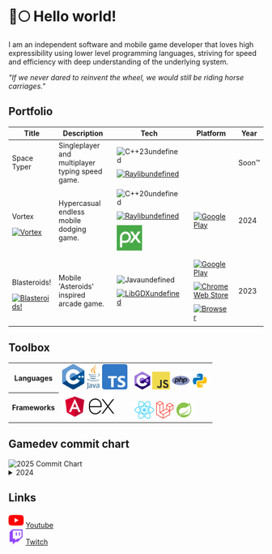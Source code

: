 # 🐺🌕 Hello world!

I am an independent software and mobile game developer that loves high expressibility using lower level programming languages,
striving for speed and efficiency with deep understanding of the underlying system.

_"If we never dared to reinvent the wheel, we would still be riding horse carriages."_

## Portfolio

<table _ngcontent-ng-c3145346199="" id="portfolioTable" style="width: 100%;"><thead _ngcontent-ng-c3145346199=""><tr _ngcontent-ng-c3145346199=""><th _ngcontent-ng-c3145346199="">Title</th><th _ngcontent-ng-c3145346199="">Description</th><th _ngcontent-ng-c3145346199="">Tech</th><th _ngcontent-ng-c3145346199="">Platform</th><th _ngcontent-ng-c3145346199="">Year</th></tr></thead><tbody _ngcontent-ng-c3145346199=""><tr _ngcontent-ng-c3145346199=""><td _ngcontent-ng-c3145346199=""><p _ngcontent-ng-c3145346199="">Space Typer</p><!--bindings={
  "ng-reflect-ng-if": "false"
}--></td><td _ngcontent-ng-c3145346199="">Singleplayer and multiplayer typing speed game.</td><td _ngcontent-ng-c3145346199=""><!--bindings={}--><img _ngcontent-ng-c3145346199="" style="width: auto; height: 50px; display: inline; padding: 5px;" src="https://cdn.jsdelivr.net/gh/devicons/devicon@latest/icons/cplusplus/cplusplus-original.svg" alt="C++23undefined" title="C++23"><!--bindings={
  "ng-reflect-ng-if": "true"
}--><!--ng-container--><a _ngcontent-ng-c3145346199="" target="_blank" href="https://raylib.com"><img _ngcontent-ng-c3145346199="" style="width: auto; height: 50px; display: inline; padding: 5px;" src="https://www.raylib.com/common/img/raylib_logo.png" alt="Raylibundefined" title="Raylib"></a><!--bindings={
  "ng-reflect-ng-if": "https://raylib.com"
}--><!--bindings={
  "ng-reflect-ng-if": "false"
}--><!--ng-container--><!--bindings={
  "ng-reflect-ng-for-of": "[object Object],[object Object"
}--></td><td _ngcontent-ng-c3145346199=""><!--bindings={
  "ng-reflect-ng-for-of": ""
}--></td><td _ngcontent-ng-c3145346199="">Soon™</td></tr><tr _ngcontent-ng-c3145346199=""><td _ngcontent-ng-c3145346199=""><p _ngcontent-ng-c3145346199="">Vortex</p><a _ngcontent-ng-c3145346199="" target="_blank" href="https://play.google.com/store/apps/details?id=com.doomhowl.vortex"><img _ngcontent-ng-c3145346199="" width="50" height="50" draggable="false" src="https://doomhowl-interactive.com/assets/icons/vortex.webp" alt="Vortex" title="Vortex"><!--bindings={
  "ng-reflect-ng-if": "https://doomhowl-interactive.c"
}--></a><!--bindings={
  "ng-reflect-ng-if": "true"
}--></td><td _ngcontent-ng-c3145346199="">Hypercasual endless mobile dodging game.</td><td _ngcontent-ng-c3145346199=""><!--bindings={}--><img _ngcontent-ng-c3145346199="" style="width: auto; height: 50px; display: inline; padding: 5px;" src="https://cdn.jsdelivr.net/gh/devicons/devicon@latest/icons/cplusplus/cplusplus-original.svg" alt="C++20undefined" title="C++20"><!--bindings={
  "ng-reflect-ng-if": "true"
}--><!--ng-container--><a _ngcontent-ng-c3145346199="" target="_blank" href="https://raylib.com"><img _ngcontent-ng-c3145346199="" style="width: auto; height: 50px; display: inline; padding: 5px;" src="https://www.raylib.com/common/img/raylib_logo.png" alt="Raylibundefined" title="Raylib"></a><!--bindings={
  "ng-reflect-ng-if": "https://raylib.com"
}--><!--bindings={
  "ng-reflect-ng-if": "false"
}--><!--ng-container--><a _ngcontent-ng-c3145346199="" target="_blank" href="https://pixabay.com/service/about/api/"><img _ngcontent-ng-c3145346199="" style="width: auto; height: 50px; display: inline; padding: 5px;" src="https://raw.githubusercontent.com/bramtechs/bramtechs/master/imgs/pixabay.svg" alt="Pixabay APIundefined" title="Pixabay API"></a><!--bindings={
  "ng-reflect-ng-if": "https://pixabay.com/service/ab"
}--><!--bindings={
  "ng-reflect-ng-if": "false"
}--><!--ng-container--><!--bindings={
  "ng-reflect-ng-for-of": "[object Object],[object Object"
}--></td><td _ngcontent-ng-c3145346199=""><a _ngcontent-ng-c3145346199="" target="_blank" href="https://play.google.com/store/apps/details?id=com.doomhowl.vortex" title="Google Play"><img _ngcontent-ng-c3145346199="" style="width: auto; height: 50px; display: inline; padding: 5px;" src="https://www.svgrepo.com/show/452223/google-play.svg" alt="Google Play" title="Google Play"></a><!--bindings={
  "ng-reflect-ng-for-of": "[object Object]"
}--></td><td _ngcontent-ng-c3145346199="">2024</td></tr><tr _ngcontent-ng-c3145346199=""><td _ngcontent-ng-c3145346199=""><p _ngcontent-ng-c3145346199="">Blasteroids!</p><a _ngcontent-ng-c3145346199="" target="_blank" href="https://play.google.com/store/apps/details?id=com.doomhowl.blasteroids"><img _ngcontent-ng-c3145346199="" width="50" height="50" draggable="false" src="https://doomhowl-interactive.com/assets/icons/blasteroids.png" alt="Blasteroids!" title="Blasteroids!"><!--bindings={
  "ng-reflect-ng-if": "https://doomhowl-interactive.c"
}--></a><!--bindings={
  "ng-reflect-ng-if": "true"
}--></td><td _ngcontent-ng-c3145346199="">Mobile 'Asteroids' inspired arcade game.</td><td _ngcontent-ng-c3145346199=""><!--bindings={}--><img _ngcontent-ng-c3145346199="" style="width: auto; height: 50px; display: inline; padding: 5px;" src="https://cdn.jsdelivr.net/gh/devicons/devicon@latest/icons/java/java-original.svg" alt="Javaundefined" title="Java"><!--bindings={
  "ng-reflect-ng-if": "true"
}--><!--ng-container--><a _ngcontent-ng-c3145346199="" target="_blank" href="https://libgdx.com/"><img _ngcontent-ng-c3145346199="" style="width: auto; height: 50px; display: inline; padding: 5px;" src="https://cdn.jsdelivr.net/gh/devicons/devicon@latest/icons/libgdx/libgdx-original.svg" alt="LibGDXundefined" title="LibGDX"></a><!--bindings={
  "ng-reflect-ng-if": "https://libgdx.com/"
}--><!--bindings={
  "ng-reflect-ng-if": "false"
}--><!--ng-container--><!--bindings={
  "ng-reflect-ng-for-of": "[object Object],[object Object"
}--></td><td _ngcontent-ng-c3145346199=""><a _ngcontent-ng-c3145346199="" target="_blank" href="https://play.google.com/store/apps/details?id=com.doomhowl.blasteroids" title="Google Play"><img _ngcontent-ng-c3145346199="" style="width: auto; height: 50px; display: inline; padding: 5px;" src="https://www.svgrepo.com/show/452223/google-play.svg" alt="Google Play" title="Google Play"></a><a _ngcontent-ng-c3145346199="" target="_blank" href="https://chromewebstore.google.com/detail/ibmhkhgiibicgnagnhdcockipmalmhki?utm_source=item-share-cb" title="Chrome Web Store"><img _ngcontent-ng-c3145346199="" style="width: auto; height: 50px; display: inline; padding: 5px;" src="https://news.thewindowsclub.com/wp-content/uploads/2020/05/Chrome-Web-Store-Spam.jpg" alt="Chrome Web Store" title="Chrome Web Store"></a><a _ngcontent-ng-c3145346199="" target="_blank" href="https://blasteroids.doomhowl-interactive.com" title="Browser"><img _ngcontent-ng-c3145346199="" style="width: auto; height: 50px; display: inline; padding: 5px;" src="https://upload.wikimedia.org/wikipedia/commons/c/c4/Globe_icon.svg" alt="Browser" title="Browser"></a><!--bindings={
  "ng-reflect-ng-for-of": "[object Object],[object Object"
}--></td><td _ngcontent-ng-c3145346199="">2023</td></tr><!--bindings={
  "ng-reflect-ng-for-of": "[object Object],[object Object"
}--></tbody></table>

## Toolbox

<table>
  <tr>
    <th>
      Languages
    </th>
    <td style="vertical-align: bottom;">
      <img src="imgs/cpp_logo.png" alt="C++ programming language" title="C++ programming language" height="50" width="auto" />
      <img src="imgs/java_logo.png" alt="Java programming language" title="Java programming language" height="50" width="auto" />
      <img src="imgs/typescript.png" alt="TypeScript programming language" title="TypeScript programming language" height="50" width="auto" />
    </td>
    <td style="vertical-align: bottom;">
      <img src="imgs/csharp.png" alt="C# programming language" title="C# programming language" height="35" width="auto" />
      <img src="imgs/javascript.png" alt="JavaScript programming language" title="JavaScript programming language" height="35" width="auto" />
      <img src="imgs/php.png" alt="PHP programming language" title="PHP programming language" height="35" width="auto" />
      <img src="imgs/python.svg" alt="Python programming language" title="Python programming language" height="35" width="auto" />
    </td>
  </tr>
  <tr>
    <th>
      Frameworks
    </th>
    <td style="vertical-align: bottom;">
      <img src="imgs/angular.png" alt="Angular framework" title="Angular framework" height="50" width="50" />
      <img src="imgs/express.png" alt="Node.js runtime" title="Node.js runtime" height="50" width="50" />
    </td>
    <td style="vertical-align: bottom;">
      <img src="imgs/react.svg" alt="React framework" title="React framework" height="35" width="auto" />
      <img src="imgs/laravel.png" alt="Laravel framework" title="Laravel framework" height="35" width="auto" />
      <img src="imgs/spring.png" alt="Spring framework" title="Spring framework" height="35" width="auto" />
    </td>
  </tr>
</table>

## Gamedev commit chart

<picture>
  <source srcset="https://git.doomhowl-interactive.com/commitchart/2025.png?darkMode=true" media="(prefers-color-scheme: dark)">
  <img src="https://git.doomhowl-interactive.com/commitchart/2025.png?darkMode=false" alt="2025 Commit Chart">
</picture>

<details>
  <summary>2024</summary>
  <picture>
    <source srcset="https://git.doomhowl-interactive.com/commitchart/2024.png?darkMode=true" media="(prefers-color-scheme: dark)">
    <img src="https://git.doomhowl-interactive.com/commitchart/2024.png?darkMode=false" alt="2024 Commit Chart">
  </picture>
</details>

## Links

<img src="imgs/youtube.png" alt="YouTube" title="YouTube" height="30" width="30" /> [Youtube](https://www.youtube.com/@brambasiel)<br/>
<img src="imgs/twitch.png" alt="Twitch" title="Twitch" height="30" width="30" /> [Twitch](https://www.twitch.tv/brambasiel)
